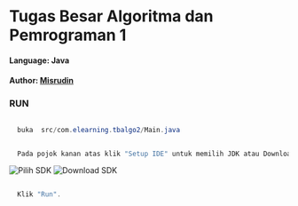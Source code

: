# Tugas Besar Algoritma dan Pemrograman 1

#### Language: Java
#### Author: [Misrudin](https://misrudin.github.io/portofolio/)

### RUN

```java

  buka  src/com.elearning.tbalgo2/Main.java

```

```java

  Pada pojok kanan atas klik "Setup IDE" untuk memilih JDK atau Download JDK seperti pada gambar

```

![Pilih SDK](https://github.com/misrudin/tb_java_pengadaan_brg/demo_run/ss1.png?raw=true)
![Download SDK](https://github.com/misrudin/tb_java_pengadaan_brg/demo_run/ss2.jpeg?raw=true)


```java

  Klik "Run".

```